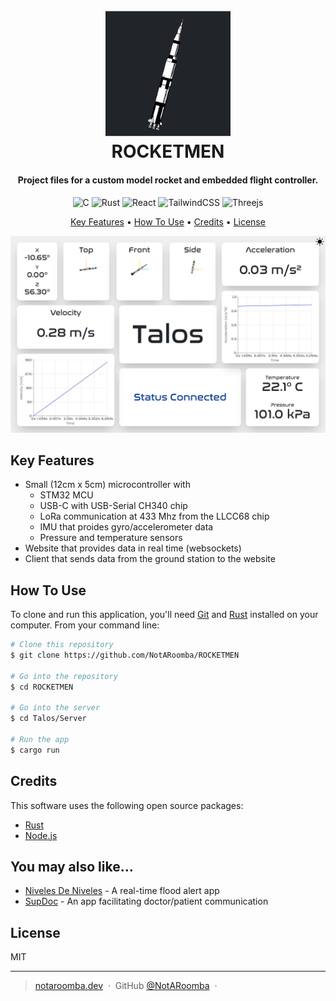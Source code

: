 <h1 align="center">
  <br>
  <a href="https://talos.notaroomba.dev"><img src="https://raw.githubusercontent.com/NotARoomba/ROCKETMEN/master/Talos/Web/public/assets/icon.png" alt="ROCKETMEN" width="200"></a>
  <br>
  ROCKETMEN
  <br>
</h1>

<h4 align="center">Project files for a custom model rocket and embedded flight controller.</h4>

<div align="center">

![C](https://img.shields.io/badge/c-%2300599C.svg?style=for-the-badge&logo=c&logoColor=white)
![Rust](https://img.shields.io/badge/rust-%23000000.svg?style=for-the-badge&logo=rust&logoColor=white)
![React](https://img.shields.io/badge/react-%2320232a.svg?style=for-the-badge&logo=react&logoColor=%2361DAFB)
![TailwindCSS](https://img.shields.io/badge/tailwindcss-%2338B2AC.svg?style=for-the-badge&logo=tailwind-css&logoColor=white)
![Threejs](https://img.shields.io/badge/threejs-black?style=for-the-badge&logo=three.js&logoColor=white)

</div>

<p align="center">
  <a href="#key-features">Key Features</a> •
  <a href="#how-to-use">How To Use</a> •
  <a href="#credits">Credits</a> •
  <a href="#license">License</a>
</p>

![screenshot](https://raw.githubusercontent.com/NotARoomba/ROCKETMEN/master/Research/Talos/images/website_data.png)

## Key Features

- Small (12cm x 5cm) microcontroller with
  - STM32 MCU
  - USB-C with USB-Serial CH340 chip
  - LoRa communication at 433 Mhz from the LLCC68 chip
  - IMU that proides gyro/accelerometer data
  - Pressure and temperature sensors
- Website that provides data in real time (websockets)
- Client that sends data from the ground station to the website

## How To Use

To clone and run this application, you'll need [Git](https://git-scm.com) and [Rust](https://www.rust-lang.org/) installed on your computer. From your command line:

```bash
# Clone this repository
$ git clone https://github.com/NotARoomba/ROCKETMEN

# Go into the repository
$ cd ROCKETMEN

# Go into the server
$ cd Talos/Server

# Run the app
$ cargo run
```

## Credits

This software uses the following open source packages:

- [Rust](https://www.rust-lang.org/)
- [Node.js](https://nodejs.org/)

## You may also like...

- [Niveles De Niveles](https://github.com/NotARoomba/NivelesDeNiveles) - A real-time flood alert app
- [SupDoc](https://github.com/NotARoomba/SupDoc) - An app facilitating doctor/patient communication

## License

MIT

---

> [notaroomba.dev](https://notaroomba.dev) &nbsp;&middot;&nbsp;
> GitHub [@NotARoomba](https://github.com/NotARoomba) &nbsp;&middot;&nbsp;
